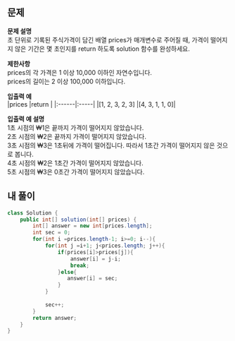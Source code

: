 ## 문제  

**문제 설명**  
초 단위로 기록된 주식가격이 담긴 배열 prices가 매개변수로 주어질 때, 가격이 떨어지지 않은 기간은 몇 초인지를 return 하도록 solution 함수를 완성하세요.  

**제한사항**  
prices의 각 가격은 1 이상 10,000 이하인 자연수입니다.  
prices의 길이는 2 이상 100,000 이하입니다.  

**입출력 예**  
|prices	|return |
|:------|:-----|
|[1, 2, 3, 2, 3]	|[4, 3, 1, 1, 0]|  

**입출력 예 설명**  
1초 시점의 ₩1은 끝까지 가격이 떨어지지 않았습니다.  
2초 시점의 ₩2은 끝까지 가격이 떨어지지 않았습니다.  
3초 시점의 ₩3은 1초뒤에 가격이 떨어집니다. 따라서 1초간 가격이 떨어지지 않은 것으로 봅니다.  
4초 시점의 ₩2은 1초간 가격이 떨어지지 않았습니다.  
5초 시점의 ₩3은 0초간 가격이 떨어지지 않았습니다.  

## 내 풀이  
```java
class Solution {
    public int[] solution(int[] prices) {
        int[] answer = new int[prices.length];
        int sec = 0;
        for(int i =prices.length-1; i>=0; i--){
            for(int j =i+1; j<prices.length; j++){
                if(prices[i]>prices[j]){
                    answer[i] = j-i;
                    break;
                }else{
                   answer[i] = sec; 
                }
            }
            
            sec++; 
        }
        return answer;
    }
}

```
